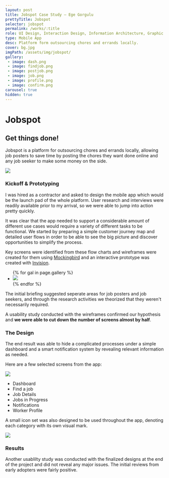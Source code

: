 ```yaml
---
layout: post
title: Jobspot Case Study — Ege Gorgulu
prettyTitle: Jobspot
selector: jobspot
permalink: /works/:title
role: UI Design, Interaction Design, Information Architecture, Graphic Design
type: Mobile App
desc: Platform form outsourcing chores and errands locally.
cover: bg.jpg
imgPath: /assets/img/jobspot/
gallery:
 - image: dash.png
 - image: findjob.png
 - image: postjob.png
 - image: job.png
 - image: profile.png
 - image: confirm.png
carousel: true
hidden: true
---
```


# Jobspot

## Get things done!

Jobspot is a platform for outsourcing chores and errands locally, allowing job posters to save time by posting the chores they want done online and any job seeker to make some money on the side.

<img src="{{ page.imgPath }}jobspot-splash2.png" class="no-border">

### Kickoff & Prototyping

I was hired as a contractor and asked to design the mobile app which would be the launch pad of the whole platform. User research and interviews were readily available prior to my arrival, so we were able to jump into action pretty quickly.

It was clear that the app needed to support a considerable amount of different use cases would require a variety of different tasks to be functional. We started by preparing a simple customer journey map and detailed user flows in order to be able to see the big picture and discover opportunities to simplify the process.

Key screens were identified from these flow charts and wireframes were created for them using [Mockingbird](http://gomockingbird.com) and an interactive prototype was created with [Invision](http://invision.com).

<ul class="gallery mobile list-unstyled">
{% for gal in page.gallery %}
<li class="col-sm-2 col-xs-4">
<a href="/assets/img/jobspot/wire/{{ gal.image }}" target="_blank"><img src="/assets/img/jobspot/wire/{{ gal.image }}"></a>
</li>
{% endfor %}
</ul>

The initial briefing suggested seperate areas for job posters and job seekers, and through the research activities we theorized that they weren't necessarily required. 

A usability study conducted with the wireframes confirmed our hypothesis and <strong>we were able to cut down the number of screens almost by half</strong>.

### The Design

The end result was able to hide a complicated processes under a simple dashboard and a smart notification system by revealing relevant information as needed.

Here are a few selected screens from the app:

<div class="viewer-cont phone row">	
	<div class="col-sm-6 col-sm-offset-1">
		<div class="iphone">
			<div class="screen"><img id="stage" src="{{ page.imgPath }}dashboard.png"></div>
			<div class="home-btn"></div>
			<div class="left-btns"></div>
			<div class="right-btn"></div>
			<div class="speaker"></div>
		</div>
	</div>
	<ul class="img-switcher col-sm-4 list-unstyled">
		<li><a data-target="{{ page.imgPath }}dashboard.png" class="active">Dashboard</a></li><span class="sep visible-xs-inline-block"></span>
		<li><a data-target="{{ page.imgPath }}findjob.png">Find a job</a></li><span class="sep visible-xs-inline-block"></span>
		<li><a data-target="{{ page.imgPath }}jobdetails.png">Job Details</a></li><span class="sep visible-xs-inline-block"></span>
		<li><a data-target="{{ page.imgPath }}jobs.png">Jobs in Progress</a></li><span class="sep visible-xs-inline-block"></span>
		<li><a data-target="{{ page.imgPath }}notifications.png">Notifications</a></li><span class="sep visible-xs-inline-block"></span>
		<li><a data-target="{{ page.imgPath }}profile.png">Worker Profile</a></li><span class="sep visible-xs-inline-block"></span>
	</ul>
</div>

A small icon set was also designed to be used throughout the app, denoting each category with its own visual mark.

<img src="{{ page.imgPath }}icons.png" class="">

### Results

Another usablilty study was conducted with the finalized designs at the end of the project and did not reveal any major issues. The initial reviews from early adopters were fairly positive. 






